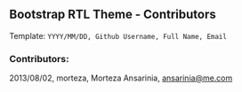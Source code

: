 ## Bootstrap RTL Theme - Contributors


Template:
`YYYY/MM/DD, Github Username, Full Name, Email`

### Contributors:

2013/08/02, morteza, Morteza Ansarinia, ansarinia@me.com

